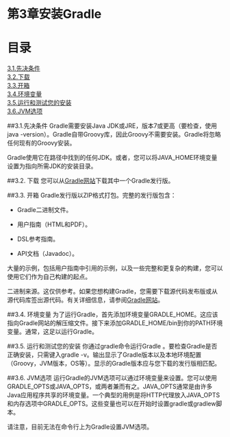 # 第3章安装Gradle
**目录**
=====
[3.1.先决条件](#3.1.先决条件)\
[3.2.下载](#3.2.-下载)\
[3.3.开箱](#3.3.-开箱)\
[3.4.环境变量](#3.4.-环境变量)\
[3.5.运行和测试您的安装](#3.5.-运行和测试您的安装)\
[3.6.JVM选项](#3.6.-jvm选项)

##3.1.先决条件
Gradle需要安装Java JDK或JRE，版本7或更高（要检查，使用java -version）。Gradle自带Groovy库，因此Groovy不需要安装。Gradle将忽略任何现有的Groovy安装。

Gradle使用它在路径中找到的任何JDK。或者，您可以将JAVA_HOME环境变量设置为指向所需JDK的安装目录。

##3.2. 下载
您可以从[Gradle网站](https://gradle.org/install/)下载其中一个Gradle发行版。

##3.3. 开箱
Gradle发行版以ZIP格式打包。完整的发行版包含：

* Gradle二进制文件。

* 用户指南（HTML和PDF）。

* DSL参考指南。

* API文档（Javadoc）。

大量的示例，包括用户指南中引用的示例，以及一些完整和更复杂的构建，您可以使用它们作为自己构建的起点。

二进制来源。这仅供参考。如果您想构建Gradle，您需要下载源代码发布版或从源代码库签出源代码。有关详细信息，请参阅[Gradle网站](https://gradle.org/resources/)。

##3.4. 环境变量
为了运行Gradle，首先添加环境变量GRADLE_HOME。这应该指向Gradle网站的解压缩文件。接下来添加GRADLE_HOME/bin到你的PATH环境变量。通常，这足以运行Gradle。

##3.5. 运行和测试您的安装
你通过gradle命令运行Gradle 。要检查Gradle是否正确安装，只需键入gradle -v。输出显示了Gradle版本以及本地环境配置（Groovy，JVM版本，OS等）。显示的Gradle版本应与您下载的发行版相匹配。

##3.6. JVM选项
运行Gradle的JVM选项可以通过环境变量来设置。您可以使用GRADLE_OPTS或JAVA_OPTS，或两者兼而有之。JAVA_OPTS通常是由许多Java应用程序共享的环境变量。一个典型的用例是将HTTP代理放入JAVA_OPTS和内存选项中GRADLE_OPTS。这些变量也可以在开始时设置gradle或gradlew脚本。

请注意，目前无法在命令行上为Gradle设置JVM选项。